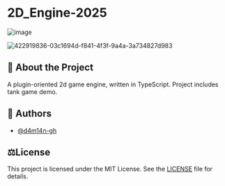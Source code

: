 # 2D_Engine-2025


![image](https://github.com/user-attachments/assets/85a0dd2b-480f-4a56-a00b-16fe815b8fb5)

![422919836-03c1694d-f841-4f3f-9a4a-3a734827d983](https://github.com/user-attachments/assets/82fecf57-b411-46c1-9e47-6f91bbbf05f3)

## 📜 About the Project
A plugin-oriented 2d game engine, written in TypeScript. Project includes tank game demo.

## 👥 Authors
- [@d4m14n-gh](https://github.com/d4m14n-gh)


## ⚖️License
This project is licensed under the MIT License. See the [LICENSE](LICENSE) file for details.





